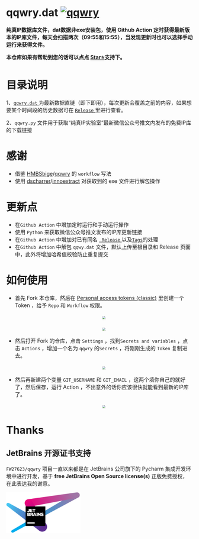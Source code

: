 # qqwry.dat [![qqwry](https://github.com/FW27623/qqwry/actions/workflows/qqwry.yml/badge.svg)](https://github.com/FW27623/qqwry/actions/workflows/qqwry.yml)
**纯真IP数据库文件，dat数据非exe安装包，使用 Github Action 定时获得最新版本的IP库文件，每天会扫描两次（09:55和15:55），当发现更新时也可以选择手动运行来获得文件。**

**本仓库如果有帮助到您的话可以点点 [Star⭐](https://github.com/FW27623/qqwry)支持下。**

# 目录说明
 1、[`qqwry.dat` ](https://raw.githubusercontent.com/FW27623/qqwry/main/qqwry.dat) 为最新数据直链（即下即用），每次更新会覆盖之前的内容，如果想要某个时间段的历史数据可在 [` Release ` ](https://github.com/FW27623/qqwry/releases) 里进行查看。

 2、`qqwry.py` 文件用于获取“纯真IP实验室”最新微信公众号推文内发布的免费IP库的下载链接  

# 感谢
-  借鉴 [HMBSbige](https://github.com/HMBSbige)/[qqwry](https://github.com/HMBSbige/qqwry) 的 `workflow` 写法
-  使用 [dscharrer](https://github.com/dscharrer)/[innoextract](https://github.com/dscharrer/innoextract) 对获取到的 exe 文件进行解包操作

# 更新点

- 在` Github Action ` 中增加定时运行和手动运行操作
- 使用 ` Python ` 来获取微信公众号推文发布的IP库更新链接
- 在` Github Action ` 中增加对已有同名 [` Release` ](https://github.com/FW27623/qqwry/releases) 以及[` Tags `](https://github.com/FW27623/qqwry/tags)的处理
- 在` Github Action ` 中解包 `qqwy.dat` 文件，默认上传至根目录和 Release 页面中，此外将增加哈希值校验防止重复提交

# 如何使用

- 首先 Fork 本仓库，然后在 [Personal access tokens (classic)](https://github.com/settings/tokens) 里创建一个 Token ，给予 `Repo` 和 `Workflow` 权限。

  <p align=center><img src="https://pic.1016.site/file/77bfb30076803ef0487a4.png" style="zoom:50%;" /></p>

  <p align=center><img src="https://pic.1016.site/file/47e907c05535b078d36c6.png" style="zoom:50%;" /></p>

- 然后打开 Fork 的仓库，点击 `Settings` ，找到`Secrets and variables` ，点击 `Actions` ，增加一个名为 `qqwry` 的`Secrets` ，将刚刚生成的 `Token` 复制进去。

  <p align=center><img src="https://pic.1016.site/file/950cf56dd4cf8fe773721.png" style="zoom:50%;" /></p>

- 然后再新建两个变量 `GIT_USERNAME` 和 `GIT_EMAIL`  ，这两个填你自己的就好了，然后保存，运行 Action ，不出意外的话你应该很快就能看到最新的IP库了。

  <p align=center><img src="https://pic.1016.site/file/e4011db8b992a5da6a28b.png" style="zoom:50%;" /></p>

# Thanks

## JetBrains 开源证书支持

`FW27623/qqwry` 项目一直以来都是在 JetBrains 公司旗下的 Pycharm 集成开发环境中进行开发，基于 **free JetBrains Open Source license(s)** 正版免费授权，在此表达我的谢意。

<a href="https://www.jetbrains.com/?from=FW27623/qqwry" target="_blank"><img src="https://raw.githubusercontent.com/panjf2000/illustrations/master/jetbrains/jetbrains-variant-4.png" width="200" align="middle"/></a>
